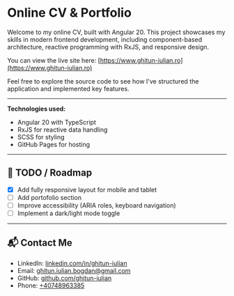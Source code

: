 # Online CV & Portfolio

Welcome to my online CV, built with Angular 20. This project showcases my skills in modern frontend development, including component-based architecture, reactive programming with RxJS, and responsive design.

You can view the live site here: [https://www.ghitun-iulian.ro](https://www.ghitun-iulian.ro)

Feel free to explore the source code to see how I've structured the application and implemented key features.

---

**Technologies used:**

- Angular 20 with TypeScript
- RxJS for reactive data handling
- SCSS for styling
- GitHub Pages for hosting

---

## 🚀 TODO / Roadmap

- [x] Add fully responsive layout for mobile and tablet
- [ ] Add portofolio section
- [ ] Improve accessibility (ARIA roles, keyboard navigation)
- [ ] Implement a dark/light mode toggle

---

## 📬 Contact Me

- LinkedIn: [linkedin.com/in/ghitun-iulian](https://www.linkedin.com/in/ghitun-iulian)
- Email: [ghitun.iulian.bogdan@gmail.com](mailto:ghitun.iulian.bogdan@gmail.com)
- GitHub: [github.com/ghitun-iulian](https://github.com/ghitun-iulian)
- Phone: [+40748963385](tel:+40748963385)
